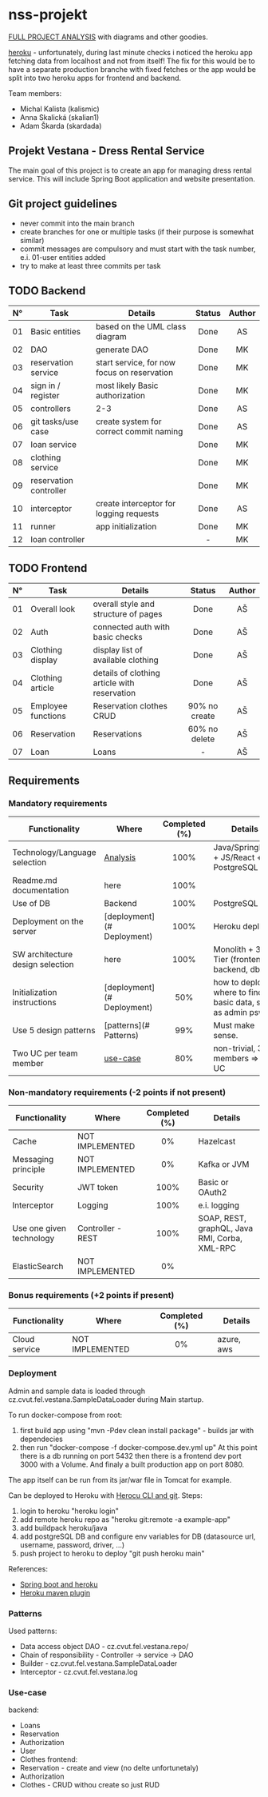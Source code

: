 # nss-projekt

[FULL PROJECT ANALYSIS](https://docs.google.com/document/d/1iwqCdzNI0flSrte5WLlODTj-EJvJFIHnS9dFIRaR8gM/edit?usp=sharing) with diagrams and other goodies.

[heroku](https://nss-semestral.herokuapp.com/) - unfortunately, during last minute checks i noticed the heroku app
fetching data from localhost and not from itself! The fix for this would be to have a separate production branche with fixed fetches
or the app would be split into two heroku apps for frontend and backend.

Team members:
- Michal Kalista (kalismic)
- Anna Skalická (skalian1)
- Adam Škarda (skardada)

## Projekt Vestana - Dress Rental Service

The main goal of this project is to create an app for 
managing dress rental service. This will include Spring
Boot application and website presentation.

## Git project guidelines
- never commit into the main branch
- create branches for one or multiple tasks (if their purpose is somewhat similar)
- commit messages are compulsory and must start with the task number, 
  e.i. 01-user entities added
- try to make at least three commits per task

## TODO Backend
| N°  | Task                   | Details                                     | Status | Author |
|:---:|------------------------|---------------------------------------------|:------:|:------:|
| 01  | Basic entities         | based on the UML class diagram              |  Done  |   AS   |
| 02  | DAO                    | generate DAO                                |  Done  |   MK   |
| 03  | reservation service    | start service, for now focus on reservation |  Done  |   MK   |
| 04  | sign in / register     | most likely Basic authorization             |  Done  |   MK   |
| 05  | controllers            | 2-3                                         |  Done  |   AS   |
| 06  | git tasks/use case     | create system for correct commit naming     |  Done  |   AS   |
| 07  | loan service           |                                             |  Done  |   MK   |
| 08  | clothing service       |                                             |  Done  |   MK   |
| 09  | reservation controller |                                             |  Done  |   MK   |
| 10  | interceptor            | create interceptor for logging requests     |  Done  |   AS   |
| 11  | runner                 | app initialization                          |  Done  |   MK   |
| 12  | loan controller        |                                          | - |  MK   |

## TODO Frontend
| N°  | Task                | Details                                     | Status | Author |
|:---:|---------------------|---------------------------------------------|:------:|:------:|
| 01  | Overall look        | overall style and structure of pages        |Done    |   AŠ   |
| 02  | Auth                | connected auth with basic checks            |Done    |   AŠ   |
| 03  | Clothing display    | display list of available clothing          |Done    |   AŠ   |
| 04  | Clothing article    | details of clothing article with reservation|Done    |   AŠ   |
| 05  | Employee functions  | Reservation clothes CRUD               |90% no create|   AŠ   |
| 06  | Reservation         | Reservations                                |60% no delete|   AŠ   |
| 07  | Loan                 | Loans                                      |  -  |   AŠ   |


## Requirements
<!-- must be displayed per instructions -->

### Mandatory requirements
| Functionality                    | Where       | Completed (%) | Details                                                    |
|----------------------------------|-------------|:-------------:|------------------------------------------------------------|
| Technology/Language selection    | [Analysis](https://docs.google.com/document/d/1iwqCdzNI0flSrte5WLlODTj-EJvJFIHnS9dFIRaR8gM/edit?usp=sharing)     |     100%      | Java/SpringBoot + JS/React + PostgreSQL                    |
| Readme.md documentation          | here        |     100%      |                                                            |
| Use of DB                        | Backend     |      100%     | PostgreSQL                                                 |
| Deployment on the server         |[deployment](# Deployment) |     100%     | Heroku  deploy                                |
| SW architecture design selection | here        |     100%   | Monolith + 3 Tier (frontend, backend, db)                     |
| Initialization instructions      |[deployment](# Deployment)  |50%  | how to deploy, where to find basic data, such as admin psw |
| Use 5 design patterns            | [patterns](# Patterns)  |   99%  | Must make sense.                                           |
| Two UC per team member           | [use-case](#Use-case)  |   80%    | non-trivial, 3 members => 6 UC                             |



### Non-mandatory requirements (-2 points if not present)
| Functionality            | Where     | Completed (%) | Details                                        |
|--------------------------|-----------|:-------------:|------------------------------------------------|
| Cache                    |NOT IMPLEMENTED|      0%       | Hazelcast                                      |
| Messaging principle      |NOT IMPLEMENTED|      0%       | Kafka or JVM                                   |
| Security                 |JWT token  |     100%      | Basic or OAuth2                                |
| Interceptor              | Logging   |     100%      | e.i. logging                                   |
| Use one given technology | Controller - REST |      100%       | SOAP, REST, graphQL, Java RMI, Corba, XML-RPC  |
| ElasticSearch            |NOT IMPLEMENTED|      0%       |                                                |

### Bonus requirements (+2 points if present)
| Functionality | Where | Completed (%) | Details    |
|---------------|-------|:-------------:|------------|
| Cloud service | NOT IMPLEMENTED |      0%       | azure, aws |


### Deployment

Admin and sample data is loaded through cz.cvut.fel.vestana.SampleDataLoader during Main startup.

To run docker-compose from root:
  1. first build app using "mvn -Pdev clean install package" - builds jar with dependecies
  1. then run "docker-compose -f docker-compose.dev.yml up"
At this point there is a db running on port 5432 then there is a frontend dev port 3000 with a Volume.
And finaly a built production app on port 8080.

The app itself can be run from its jar/war file in Tomcat for example.


Can be deployed to Heroku with [Herocu CLI and git]("https://devcenter.heroku.com/articles/git").
Steps:
  1. login to heroku "heroku login"
  1. add remote heroku repo as "heroku git:remote -a example-app"
  1. add buildpack heroku/java
  1. add postgreSQL DB and configure env variables for DB (datasource url, username, password, driver, ...)
  1. push project to heroku to deploy "git push heroku main"

References:
 - [Spring boot and heroku](https://devcenter.heroku.com/articles/deploying-spring-boot-apps-to-heroku)
 - [Heroku maven plugin](https://devcenter.heroku.com/articles/deploying-java-applications-with-the-heroku-maven-plugin)

### Patterns

Used patterns:
  - Data access object DAO - cz.cvut.fel.vestana.repo/
  - Chain of responsibility - Controller -> service -> DAO
  - Builder - cz.cvut.fel.vestana.SampleDataLoader
  - Interceptor - cz.cvut.fel.vestana.log

### Use-case

backend:
  - Loans
  - Reservation
  - Authorization
  - User
  - Clothes
frontend:
  - Reservation - create and view (no delte unfortunetaly)
  - Authorization
  - Clothes - CRUD withou create so just RUD


